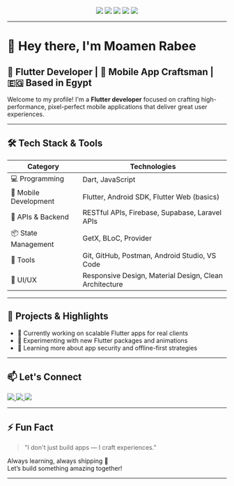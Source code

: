 <!-- Banner -->
<p align="center">
  <img src="https://img.shields.io/badge/Flutter-%2302569B.svg?style=for-the-badge&logo=flutter&logoColor=white" />
  <img src="https://img.shields.io/badge/Dart-%230175C2.svg?style=for-the-badge&logo=dart&logoColor=white" />
  <img src="https://img.shields.io/badge/Firebase-FFCA28?style=for-the-badge&logo=firebase&logoColor=black" />
  <img src="https://img.shields.io/badge/Android-3DDC84?style=for-the-badge&logo=android&logoColor=white" />
  <img src="https://img.shields.io/badge/iOS-000000?style=for-the-badge&logo=apple&logoColor=white" />
</p>

---

# 👋 Hey there, I'm Moamen Rabee

## 💙 Flutter Developer | 📱 Mobile App Craftsman | 🇪🇬 Based in Egypt

Welcome to my profile! I'm a **Flutter developer** focused on crafting high-performance, pixel-perfect mobile applications that deliver great user experiences.

---

## 🛠 Tech Stack & Tools

| Category              | Technologies                                                                 |
|-----------------------|-------------------------------------------------------------------------------|
| 💻 Programming        | Dart, JavaScript                                                             |
| 📱 Mobile Development | Flutter, Android SDK, Flutter Web (basics)                                  |
| 🔌 APIs & Backend     | RESTful APIs, Firebase, Supabase, Laravel APIs                               |
| 📦 State Management   | GetX, BLoC, Provider                                                          |
| 🧰 Tools              | Git, GitHub, Postman, Android Studio, VS Code                                |
| 🎨 UI/UX              | Responsive Design, Material Design, Clean Architecture                        |

---

## 🚀 Projects & Highlights

- 🔧 Currently working on scalable Flutter apps for real clients
- 🧪 Experimenting with new Flutter packages and animations
- 🧠 Learning more about app security and offline-first strategies

---

## 📫 Let's Connect

<p align="left">
  <a href="mailto:moamen.rabee.dev@gmail.com">
    <img src="https://img.shields.io/badge/Gmail-D14836?style=for-the-badge&logo=gmail&logoColor=white" />
  </a>
  <a href="https://www.linkedin.com/in/moamen-rabee/">
    <img src="https://img.shields.io/badge/LinkedIn-0077B5?style=for-the-badge&logo=linkedin&logoColor=white" />
  </a>
  <a href="https://github.com/moamenrabee">
    <img src="https://img.shields.io/badge/GitHub-171515?style=for-the-badge&logo=github&logoColor=white" />
  </a>
</p>

---

## ⚡ Fun Fact

> "I don't just build apps — I craft experiences."

Always learning, always shipping 🚀  
Let’s build something amazing together!

---
